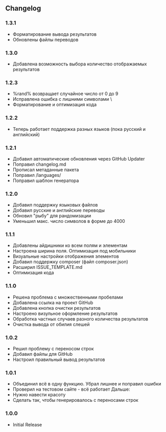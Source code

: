 ## Changelog

### 1.3.1
* Форматирование вывода результатов
* Обновлены файлы переводов

### 1.3.0
* Добавлена возможность выбора количество отображаемых результатов

### 1.2.3
* %rand% возвращает случайное число от 0 до 9
* Исправлена ошибка с лишними символами \
* Форматирование и оптимизация кода

### 1.2.2
* Теперь работает поддержка разных языков (пока русский и английский)

### 1.2.1
* Добавил автоматические обновления через GitHub Updater
* Поправил changelog.md
* Прописал метаданные пакета
* Поправил /languages/
* Поправил шаблон генератора

### 1.2.0
* Добавил поддержку языковых файлов
* Добавил русские и английские переводы
* Обновил "рыбу" для рандомизации
* Уменьшил макс. число символов в форме до 4000

### 1.1.1
* Добавлены айдишники ко всем полям и элементам
* Настроена ширина поля. Оптимизация под мобильники
* Визуальные настройки отображения элементов
* Добавил поддержку composer (файл composer.json)
* Расширил ISSUE_TEMPLATE.md
* Оптимизация кода

### 1.1.0
* Решена проблема с множественными пробелами
* Добавлена ссылка на проект GitHub
* Добавлена кнопка очистки результатов
* Настроено визульное оформление результатов
* Обработка частных случаев разного количества результатов
* Очистка вывода от обилия слешей

### 1.0.2
* Решил проблему с переносом строк
* Добавил файлы для GitHub
* Настроил правильный вывод результатов

### 1.0.1
* Объединил всё в одну функцию. Убрал лишнее и поправил ошибки
* Проверил на тестовом сайте - всё работает
Дальше:
* Нужно навести красоту
* Сделать так, чтобы генерировалось с переносами строк

### 1.0.0
* Initial Release

